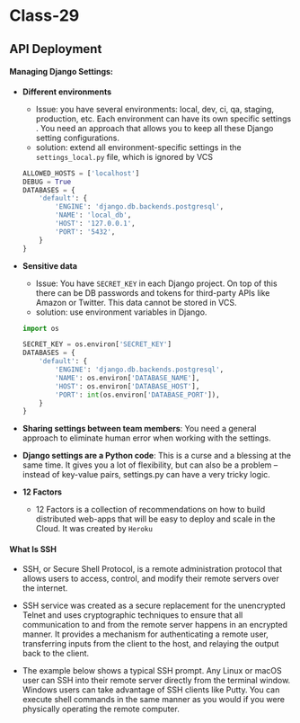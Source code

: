 # Class-29
## API Deployment
#### Managing Django Settings:
- **Different environments** 
    - Issue: you have several environments: local, dev, ci, qa, staging, production, etc. Each environment can have its own specific settings . You need an approach that allows you to keep all these Django setting configurations.
    - solution: extend all environment-specific settings in the `settings_local.py` file, which is ignored by VCS
    ```python
    ALLOWED_HOSTS = ['localhost']
    DEBUG = True
    DATABASES = {
        'default': {
            'ENGINE': 'django.db.backends.postgresql',
            'NAME': 'local_db',
            'HOST': '127.0.0.1',
            'PORT': '5432',
        }
    }
    ```

- **Sensitive data** 
    - Issue: You have `SECRET_KEY` in each Django project. On top of this there can be DB passwords and tokens for third-party APIs like Amazon or Twitter. This data cannot be stored in VCS.
    - solution: use environment variables in Django.
    ```python
    import os

    SECRET_KEY = os.environ['SECRET_KEY']
    DATABASES = {
        'default': {
            'ENGINE': 'django.db.backends.postgresql',
            'NAME': os.environ['DATABASE_NAME'],
            'HOST': os.environ['DATABASE_HOST'],
            'PORT': int(os.environ['DATABASE_PORT']),
        }
    }
    ```
- **Sharing settings between team members**: You need a general approach to eliminate human error when working with the settings.

- **Django settings are a Python code**: This is a curse and a blessing at the same time. It gives you a lot of flexibility, but can also be a problem – instead of key-value pairs, settings.py can have a very tricky logic.
- **12 Factors**
    - 12 Factors is a collection of recommendations on how to build distributed web-apps that will be easy to deploy and scale in the Cloud. It was created by `Heroku`

#### What Is SSH
- SSH, or Secure Shell Protocol, is a remote administration protocol that allows users to access, control, and modify their remote servers over the internet.

- SSH service was created as a secure replacement for the unencrypted Telnet and uses cryptographic techniques to ensure that all communication to and from the remote server happens in an encrypted manner. It provides a mechanism for authenticating a remote user, transferring inputs from the client to the host, and relaying the output back to the client.

- The example below shows a typical SSH prompt. Any Linux or macOS user can SSH into their remote server directly from the terminal window. Windows users can take advantage of SSH clients like Putty. You can execute shell commands in the same manner as you would if you were physically operating the remote computer.